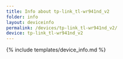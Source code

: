 ```yaml
---
title: Info about tp-link_tl-wr941nd_v2
folder: info
layout: deviceinfo
permalink: /devices/tp-link_tl-wr941nd_v2/
device: tp-link_tl-wr941nd_v2
---
```

{% include templates/device_info.md %}
